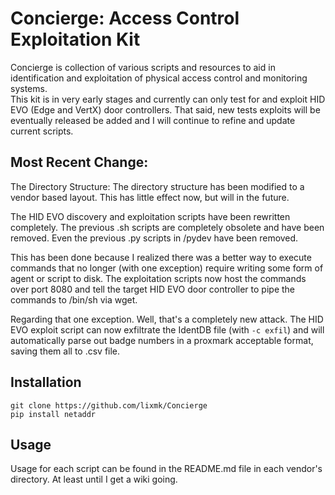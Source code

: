 # Concierge: Access Control Exploitation Kit  
Concierge is collection of various scripts and resources to aid in identification and exploitation of physical access control and monitoring systems.  
This kit is in very early stages and currently can only test for and exploit HID EVO (Edge and VertX) door controllers. That said, new tests exploits will be eventually released be added and I will continue to refine and update current scripts.  
  
## Most Recent Change:  
The Directory Structure: The directory structure has been modified to a vendor based layout. This has little effect now, but will in the future.  
  
The HID EVO discovery and exploitation scripts have been rewritten completely. The previous .sh scripts are completely obsolete and have been removed. Even the previous .py scripts in /pydev have been removed.  
  
This has been done because I realized there was a better way to execute commands that no longer (with one exception) require writing some form of agent or script to disk. The exploitation scripts now host the commands over port 8080 and tell the target HID EVO door controller to pipe the commands to /bin/sh via wget.  
  
Regarding that one exception. Well, that's a completely new attack. The HID EVO exploit script can now exfiltrate the IdentDB file (with `-c exfil`) and will automatically parse out badge numbers in a proxmark acceptable format, saving them all to .csv file.  
  
## Installation  
`git clone https://github.com/lixmk/Concierge`  
`pip install netaddr`  
  
## Usage  
Usage for each script can be found in the README.md file in each vendor's directory. At least until I get a wiki going.  
